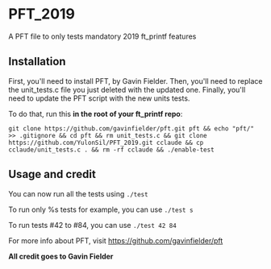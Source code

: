 # PFT_2019
A PFT file to only tests mandatory 2019 ft_printf features

## Installation

First, you'll need to install PFT, by Gavin Fielder.
Then, you'll need to replace the unit_tests.c file you just deleted with the updated one.
Finally, you'll need to update the PFT script with the new units tests.

To do that, run this **in the root of your ft_printf repo**:

```
git clone https://github.com/gavinfielder/pft.git pft && echo "pft/" >> .gitignore && cd pft && rm unit_tests.c && git clone https://github.com/YulonSil/PFT_2019.git cclaude && cp cclaude/unit_tests.c . && rm -rf cclaude && ./enable-test
```

## Usage and credit

You can now run all the tests using ```./test```

To run only %s tests for example, you can use ```./test s```

To run tests #42 to #84, you can use ```./test 42 84```

For more info about PFT, visit https://github.com/gavinfielder/pft

**All credit goes to Gavin Fielder**
